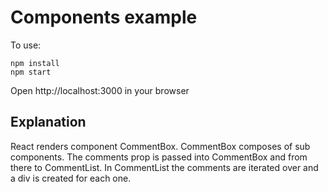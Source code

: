 # Components example

To use:
```
npm install
npm start
```

Open http://localhost:3000 in your browser

## Explanation

React renders component CommentBox. CommentBox composes of sub components. 
The comments prop is passed into CommentBox and from there to CommentList. 
In CommentList the comments are iterated over and a div is created for each one. 
